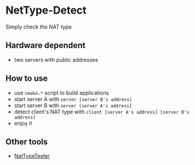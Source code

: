 # NetType-Detect

Simply check the NAT type

## Hardware dependent

- two servers with public addresses

## How to use

- use ```cmake.*``` script to build applications
- start server A with ```server [server B's address]```
- start server B with ```server [server A's address]```
- detect client's NAT type with ```client [server A's address] [server B's address]```
- enjoy it

## Other tools

- [NatTypeTester](https://github.com/gongluck/tools/blob/master/NatTypeTester3.2.exe)